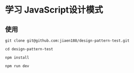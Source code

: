 # 学习 JavaScript设计模式

## 使用

```
git clone git@github.com:jiaen188/design-pattern-test.git

cd design-pattern-test

npm install 

npm run dev
```
